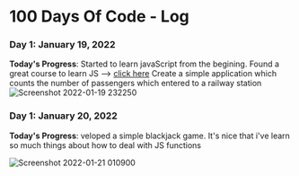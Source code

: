 # 100 Days Of Code - Log

### Day 1: January 19, 2022

**Today's Progress**: Started to learn javaScript from the begining. Found a great course to learn JS --> [click here](https://scrimba.com/learn/learnjavascript)
Create a simple application which counts the number of passengers which entered to a railway station 
![Screenshot 2022-01-19 232250](https://user-images.githubusercontent.com/67429062/150186723-5318193c-73ed-4658-b802-d3d5dd52988c.png)

### Day 1: January 20, 2022

**Today's Progress**: veloped a simple blackjack game. It's nice that i've learn so much things about how to deal with JS functions

![Screenshot 2022-01-21 010900](https://user-images.githubusercontent.com/67429062/150410708-cf9a9daf-8f21-4fcf-959b-077e367f195d.png)
